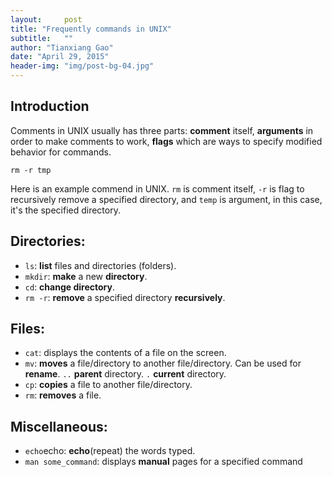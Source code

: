 ```yaml
---
layout:     post
title: "Frequently commands in UNIX"
subtitle:   ""
author: "Tianxiang Gao"
date: "April 29, 2015"
header-img: "img/post-bg-04.jpg"
---
```


## Introduction

Comments in UNIX usually has three parts: **comment** itself, **arguments** in order to make comments to work, **flags** which are ways to specify modified behavior for commands.

	rm -r tmp

Here is an example commend in UNIX. <code>rm</code> is comment itself, <code>-r</code> is flag to recursively remove a specified directory, and <code>temp</code> is argument, in this case, it's the specified directory.

Directories:
------------

* <code>ls</code>: <strong>list</strong> files and directories (folders).
* <code>mkdir</code>: <strong>make</strong> a new <strong>directory</strong>.
* <code>cd</code>: <strong>change directory</strong>.
* <code>rm -r</code>: <strong>remove</strong> a specified directory <strong>recursively</strong>.

Files:
------
* <code>cat</code>: displays the contents of a file on the screen.
* <code>mv</code>: <strong>moves</strong> a file/directory to another file/directory. Can be used for <strong>rename</strong>. <code>..</code> <strong>parent</strong> directory. <code>.</code> <strong>current</strong> directory.
* <code>cp</code>: <strong>copies</strong> a file to another file/directory.
* <code>rm</code>: <strong>removes</strong> a file.

Miscellaneous:
--------------
* <code>echo</code>echo: <strong>echo</strong>(repeat) the words typed.
* <code>man some_command</code>: displays <strong>manual</strong> pages for a specified command